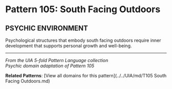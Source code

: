 # Pattern 105: South Facing Outdoors

## PSYCHIC ENVIRONMENT

Psychological structures that embody south facing outdoors require inner development that supports personal growth and well-being.

---

*From the UIA 5-fold Pattern Language collection*  
*Psychic domain adaptation of Pattern 105*

**Related Patterns**: [View all domains for this pattern](../../UIA/md/T105 South Facing Outdoors.md)